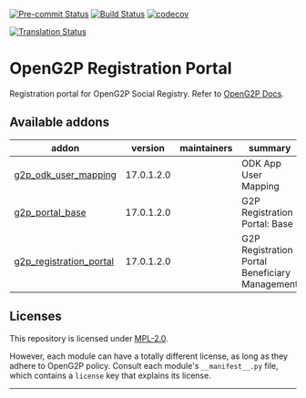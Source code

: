 
<!-- /!\ Non OCA Context : Set here the badge of your runbot / runboat instance. -->
[![Pre-commit Status](https://github.com/openg2p/openg2p-registration-portal/actions/workflows/pre-commit.yml/badge.svg?branch=17.0-1.2)](https://github.com/openg2p/openg2p-registration-portal/actions/workflows/pre-commit.yml?query=branch%3A17.0-1.2)
[![Build Status](https://github.com/openg2p/openg2p-registration-portal/actions/workflows/test.yml/badge.svg?branch=17.0-1.2)](https://github.com/openg2p/openg2p-registration-portal/actions/workflows/test.yml?query=branch%3A17.0-1.2)
[![codecov](https://codecov.io/gh/openg2p/openg2p-registration-portal/branch/17.0-1.2/graph/badge.svg)](https://codecov.io/gh/openg2p/openg2p-registration-portal)
<!-- /!\ Non OCA Context : Set here the badge of your translation instance. -->
[![Translation Status](https://translate.openspp.org/widgets/openg2p/-/svg-badge.svg)](https://translate.openspp.org/engage/openg2p/?utm_source=widget)

<!-- /!\ do not modify above this line -->

# OpenG2P Registration Portal

Registration portal for OpenG2P Social Registry. Refer to [OpenG2P Docs](https://docs.openg2p.org/platform/modules/registration-portal).

<!-- /!\ do not modify below this line -->

<!-- prettier-ignore-start -->

[//]: # (addons)

Available addons
----------------
addon | version | maintainers | summary
--- | --- | --- | ---
[g2p_odk_user_mapping](g2p_odk_user_mapping/) | 17.0.1.2.0 |  | ODK App User Mapping
[g2p_portal_base](g2p_portal_base/) | 17.0.1.2.0 |  | G2P Registration Portal: Base
[g2p_registration_portal](g2p_registration_portal/) | 17.0.1.2.0 |  | G2P Registration Portal Beneficiary Management

[//]: # (end addons)

<!-- prettier-ignore-end -->

## Licenses

This repository is licensed under [MPL-2.0](LICENSE).

However, each module can have a totally different license, as long as they adhere to OpenG2P
policy. Consult each module's `__manifest__.py` file, which contains a `license` key
that explains its license.

----
<!-- /!\ Non OCA Context : Set here the full description of your organization. -->
